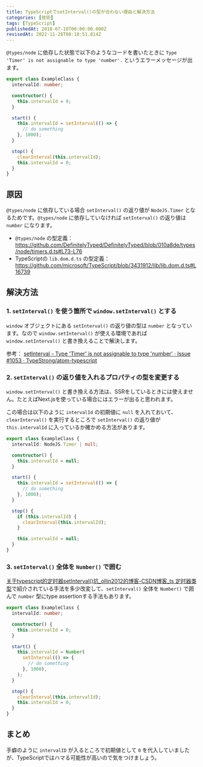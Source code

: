 ```yaml
---
title: TypeScriptでsetInterval()の型が合わない理由と解決方法
categories: [技術]
tags: [TypeScript]
publishedAt: 2018-07-18T00:00:00.000Z
revisedAt: 2022-11-28T08:18:51.814Z
---
```


`@types/node` に依存した状態で以下のようなコードを書いたときに `Type 'Timer' is not assignable to type 'number'.` というエラーメッセージが出ます。

```typescript
export class ExampleClass {
  intervalId: number;

  constructor() {
    this.intervalId = 0;
  }

  start() {
    this.intervalId = setInterval(() => {
      // do something
    }, 1000);
  }

  stop() {
    clearInterval(this.intervalId);
    this.intervalId = 0;
  }
}
```

## 原因

`@types/node` に依存している場合 `setInterval()` の返り値が `NodeJS.Timer` となるためです。`@types/node` に依存していなければ `setInterval()` の返り値は `number` になります。

- `@types/node` の型定義： <https://github.com/DefinitelyTyped/DefinitelyTyped/blob/010a8de/types/node/timers.d.ts#L73-L76>
- TypeScriptの `lib.dom.d.ts` の型定義： <https://github.com/microsoft/TypeScript/blob/3431912/lib/lib.dom.d.ts#L16739>

## 解決方法

### 1. `setInterval()` を使う箇所で `window.setInterval()` とする

`window` オブジェクトにある `setInterval()` の返り値の型は `number` となっています。なので `window.setInterval()` が使える環境であれば `window.setInterval()` と書き換えることで解決します。

参考： [setInterval - Type 'Timer' is not assignable to type 'number' · Issue #1053 · TypeStrong/atom-typescript](https://github.com/TypeStrong/atom-typescript/issues/1053#issuecomment-321126192)

### 2. `setInterval()` の返り値を入れるプロパティの型を変更する

`window.setInterval()` と書き換える方法は、SSRをしているときには使えません。たとえばNext.jsを使っている場合にはエラーが出ると思われます。

この場合は以下のように `intervalId` の初期値に `null` を入れておいて、`clearInterval()` を実行するところで `setInterval()` の返り値が `this.intervalId` に入っているか確かめる方法があります。

```typescript
export class ExampleClass {
  intervalId: NodeJS.Timer | null;

  constructor() {
    this.intervalId = null;
  }

  start() {
    this.intervalId = setInterval(() => {
      // do something
    }, 1000);
  }

  stop() {
    if (this.intervalId) {
      clearInterval(this.intervalId);
    }

    this.intervalId = null;
  }
}
```

### 3. `setInterval()` 全体を `Number()` で囲む

[关于typescript的定时器setInterval()坑\_ollin2012的博客-CSDN博客\_ts 定时器类型](https://blog.csdn.net/ollin2012/article/details/88963553)で紹介されている手法を多少改変して、`setInterval()` 全体を `Number()` で囲んで `number` 型にtype assertionする手法もあります。

```typescript
export class ExampleClass {
  intervalId: number;

  constructor() {
    this.intervalId = 0;
  }

  start() {
    this.intervalId = Number(
      setInterval(() => {
        // do something
      }, 1000),
    );
  }

  stop() {
    clearInterval(this.intervalId);
    this.intervalId = 0;
  }
}
```

## まとめ

手癖のように `intervalID` が入るところで初期値として `0` を代入していましたが、TypeScriptではハマる可能性が高いので気をつけましょう。
